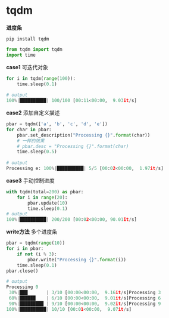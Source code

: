 # tqdm

**进度条**

`pip install tqdm`

```python
from tqdm import tqdm
import time
```

**case1** 可迭代对象

```python
for i in tqdm(range(100)):
    time.sleep(0.1)
    
# output
100%|██████████| 100/100 [00:11<00:00,  9.03it/s]
```

**case2** 添加自定义描述

```python
pbar = tqdm(['a', 'b', 'c', 'd', 'e'])
for char in pbar:
    pbar.set_description("Processing {}".format(char))
    # 一样的效果
    # pbar.desc = "Processing {}".format(char)
    time.sleep(0.5)
    
# output
Processing e: 100%|██████████| 5/5 [00:02<00:00,  1.97it/s]
```

**case3** 手动控制进度

```python
with tqdm(total=200) as pbar:
    for i in range(20):
        pbar.update(10)
        time.sleep(0.1)
# output
100%|██████████| 200/200 [00:02<00:00, 90.01it/s]
```

**write方法** 多个进度条

```python
pbar = tqdm(range(10))
for i in pbar:
    if not (i % 3):
        pbar.write("Processing {}".format(i))
    time.sleep(0.1)
pbar.close()

# output
Processing 0
 30%|███       | 3/10 [00:00<00:00,  9.16it/s]Processing 3
 60%|██████    | 6/10 [00:00<00:00,  9.01it/s]Processing 6
 90%|█████████ | 9/10 [00:00<00:00,  9.02it/s]Processing 9
100%|██████████| 10/10 [00:01<00:00,  9.07it/s]
```

